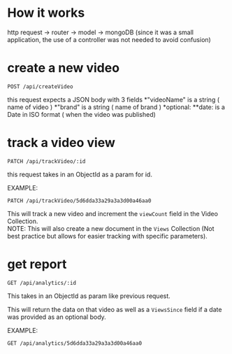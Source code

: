 # How it works

http request -> router -> model -> mongoDB
(since it was a small application, the use of a controller was not needed to avoid confusion)

# create a new video

<pre><code>POST /api/createVideo
</code></pre>

this request expects a JSON body with 3 fields
	*"videoName" is a string ( name of video )
	*"brand" is a string ( name of brand )
	*optional: 
		**date: is a Date in ISO format ( when the video was published)
		
# track a video view

<pre><code>PATCH /api/trackVideo/:id</code></pre>

this request takes in an ObjectId as a param for id.  

EXAMPLE:  

<pre><code>PATCH /api/trackVideo/5d6dda33a29a3a3d00a46aa0</code></pre>  

This will track a new video and increment the `viewCount` field in the Video Collection.  
NOTE: This will also create a new document in the `Views` Collection (Not best practice but allows for easier tracking with specific parameters).  

# get report

<pre><code>GET /api/analytics/:id</code></pre>  

This takes in an ObjectId as param like previous request. 

This will return the data on that video as well as a `ViewsSince` field if a date was provided as an optional body.  

EXAMPLE:  
<pre><code>GET /api/analytics/5d6dda33a29a3a3d00a46aa0</code></pre>  



